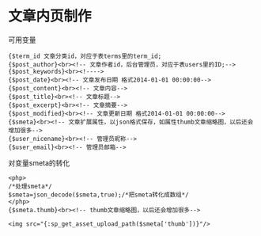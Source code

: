 # 文章内页制作

可用变量

    {$term_id 文章分类id，对应于表terms里的term_id;
    {$post_author}<br><!-- 文章作者id，后台管理员，对应于表users里的ID;-->
    {$post_keywords}<br><!---->
    {$post_date}<br><!-- 文章发布日期 格式2014-01-01 00:00:00-->
    {$post_content}<br><!-- 文章内容-->
    {$post_title}<br><!-- 文章标题-->
    {$post_excerpt}<br><!-- 文章摘要-->
    {$post_modified}<br><!-- 文章更新日期 格式2014-01-01 00:00:00-->
    {$smeta}<br><!-- 文章扩展属性，以json格式保存，如属性thumb文章缩略图，以后还会增加很多-->
    {$user_nicename}<br><!-- 管理员昵称-->
    {$user_email}<br><!-- 管理员邮箱-->
对变量smeta的转化

    <php>
    /*处理smeta*/
    $smeta=json_decode($smeta,true);/*把smeta转化成数组*/
    </php>
    {$smeta.thumb}<br><!-- thumb文章缩略图，以后还会增加很多-->
    
    <img src="{:sp_get_asset_upload_path($smeta['thumb'])}"/>